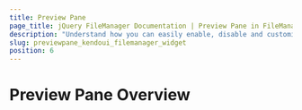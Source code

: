 ```yaml
---
title: Preview Pane
page_title: jQuery FileManager Documentation | Preview Pane in FileManager | Kendo UI
description: "Understand how you can easily enable, disable and customize the Preview Pane in the FileManager"
slug: previewpane_kendoui_filemanager_widget
position: 6
---
```


# Preview Pane Overview
